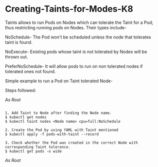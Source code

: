 # Creating-Taints-for-Modes-K8
Taints allows to run Pods on Nodes which can tolerate the Taint for a Pod; thus restricting running pods on Nodes. Their types include-

NoSchedule- The Pod won't be scheduled unless the node that tolerates taint is found.

NoExecute- Existing pods whose taint is not tolerated by Nodes will be thrown out.

PreferNoSchedule- It will allow pods to run on non tolerated nodes if tolerated ones not found.

Simple example to run a Pod on Taint tolerated Node-

Steps followed:

*As Root*
```

1. Add Taint to Node after finding the Node name.
$ kubectl get nodes 
$ kubectl taint nodes <Node name> cpu=full:NoSchedule

2. Create the Pod by using YAML with Taint mentioned
$ kubectl apply -f pods-with-taint --record

3. Check whether the Pod was created in the correct Node with corresponding Taint tolerance.
$ kubectl get pods -o wide

```
*As Root*
